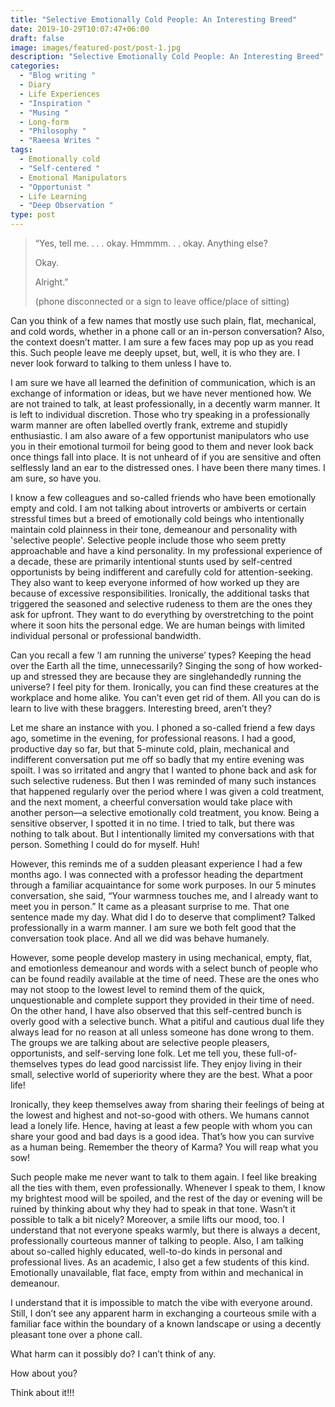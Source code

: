 ```yaml
---
title: "Selective Emotionally Cold People: An Interesting Breed"
date: 2019-10-29T10:07:47+06:00
draft: false
image: images/featured-post/post-1.jpg
description: "Selective Emotionally Cold People: An Interesting Breed"
categories:
  - "Blog writing "
  - Diary
  - Life Experiences
  - "Inspiration "
  - "Musing "
  - Long-form
  - "Philosophy "
  - "Raeesa Writes "
tags:
  - Emotionally cold
  - "Self-centered "
  - Emotional Manipulators
  - "Opportunist "
  - Life Learning
  - "Deep Observation "
type: post
---
```

> “Yes, tell me. . . . okay. Hmmmm. . . okay. Anything else?
>
> Okay.
>
> Alright.” 
>
> (phone disconnected or a sign to leave office/place of sitting)

Can you think of a few names that mostly use such plain, flat, mechanical, and cold words, whether in a phone call or an in-person conversation? Also, the context doesn’t matter. I am sure a few faces may pop up as you read this. Such people leave me deeply upset, but, well, it is who they are. I never look forward to talking to them unless I have to. 

I am sure we have all learned the definition of communication, which is an exchange of information or ideas, but we have never mentioned how. We are not trained to talk, at least professionally, in a decently warm manner. It is left to individual discretion. Those who try speaking in a professionally warm manner are often labelled overtly frank, extreme and stupidly enthusiastic. I am also aware of a few opportunist manipulators who use you in their emotional turmoil for being good to them and never look back once things fall into place. It is not unheard of if you are sensitive and often selflessly land an ear to the distressed ones. I have been there many times. I am sure, so have you. 

I know a few colleagues and so-called friends who have been emotionally empty and cold. I am not talking about introverts or ambiverts or certain stressful times but a breed of emotionally cold beings who intentionally maintain cold plainness in their tone, demeanour and personality with 'selective people'. Selective people include those who seem pretty approachable and have a kind personality. In my professional experience of a decade, these are primarily intentional stunts used by self-centred opportunists by being indifferent and carefully cold for attention-seeking. They also want to keep everyone informed of how worked up they are because of excessive responsibilities. Ironically, the additional tasks that triggered the seasoned and selective rudeness to them are the ones they ask for upfront. They want to do everything by overstretching to the point where it soon hits the personal edge. We are human beings with limited individual personal or professional bandwidth.

Can you recall a few ‘I am running the universe’ types? Keeping the head over the Earth all the time, unnecessarily? Singing the song of how worked-up and stressed they are because they are singlehandedly running the universe? I feel pity for them. Ironically, you can find these creatures at the workplace and home alike. You can’t even get rid of them. All you can do is learn to live with these braggers. Interesting breed, aren’t they?

Let me share an instance with you. I phoned a so-called friend a few days ago, sometime in the evening, for professional reasons. I had a good, productive day so far, but that 5-minute cold, plain, mechanical and indifferent conversation put me off so badly that my entire evening was spoilt. I was so irritated and angry that I wanted to phone back and ask for such selective rudeness. But then I was reminded of many such instances that happened regularly over the period where I was given a cold treatment, and the next moment, a cheerful conversation would take place with another person—a selective emotionally cold treatment, you know. Being a sensitive observer, I spotted it in no time. I tried to talk, but there was nothing to talk about. But I intentionally limited my conversations with that person. Something I could do for myself. Huh!

However, this reminds me of a sudden pleasant experience I had a few months ago. I was connected with a professor heading the department through a familiar acquaintance for some work purposes. In our 5 minutes conversation, she said, “Your warmness touches me, and I already want to meet you in person.” It came as a pleasant surprise to me. That one sentence made my day. What did I do to deserve that compliment? Talked professionally in a warm manner. I am sure we both felt good that the conversation took place. And all we did was behave humanely. 

However, some people develop mastery in using mechanical, empty, flat, and emotionless demeanour and words with a select bunch of people who can be found readily available at the time of need. These are the ones who may not stoop to the lowest level to remind them of the quick, unquestionable and complete support they provided in their time of need. On the other hand, I have also observed that this self-centred bunch is overly good with a selective bunch. What a pitiful and cautious dual life they always lead for no reason at all unless someone has done wrong to them. The groups we are talking about are selective people pleasers, opportunists, and self-serving lone folk. Let me tell you, these full-of-themselves types do lead good narcissist life. They enjoy living in their small, selective world of superiority where they are the best. What a poor life!

Ironically, they keep themselves away from sharing their feelings of being at the lowest and highest and not-so-good with others. We humans cannot lead a lonely life. Hence, having at least a few people with whom you can share your good and bad days is a good idea. That’s how you can survive as a human being. Remember the theory of Karma? You will reap what you sow!

Such people make me never want to talk to them again. I feel like breaking all the ties with them, even professionally. Whenever I speak to them, I know my brightest mood will be spoiled, and the rest of the day or evening will be ruined by thinking about why they had to speak in that tone. Wasn’t it possible to talk a bit nicely? Moreover, a smile lifts our mood, too. I understand that not everyone speaks warmly, but there is always a decent, professionally courteous manner of talking to people. Also, I am talking about so-called highly educated, well-to-do kinds in personal and professional lives. As an academic, I also get a few students of this kind. Emotionally unavailable, flat face, empty from within and mechanical in demeanour. 

I understand that it is impossible to match the vibe with everyone around. Still, I don’t see any apparent harm in exchanging a courteous smile with a familiar face within the boundary of a known landscape or using a decently pleasant tone over a phone call. 

What harm can it possibly do? I can’t think of any. 

How about you?

Think about it!!!
